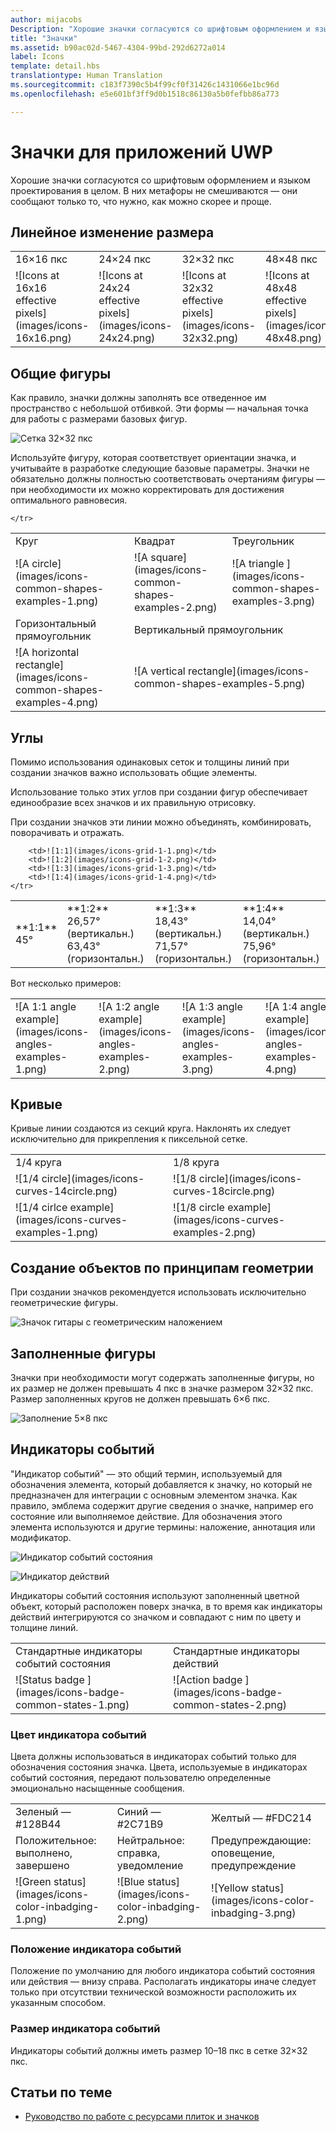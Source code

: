 ```yaml
---
author: mijacobs
Description: "Хорошие значки согласуются со шрифтовым оформлением и языком проектирования в целом. В них метафоры не смешиваются — они сообщают только то, что нужно, как можно скорее и проще."
title: "Значки"
ms.assetid: b90ac02d-5467-4304-99bd-292d6272a014
label: Icons
template: detail.hbs
translationtype: Human Translation
ms.sourcegitcommit: c183f7390c5b4f99cf0f31426c1431066e1bc96d
ms.openlocfilehash: e5e601bf3ff9d0b1518c86130a5b0fefbb86a773

---
```


# Значки для приложений UWP

Хорошие значки согласуются со шрифтовым оформлением и языком проектирования в целом. В них метафоры не смешиваются — они сообщают только то, что нужно, как можно скорее и проще. 

## Линейное изменение размера 

<table>
    <tr> 
        <td>16×16 пкс</td>
        <td>24×24 пкс</td>
        <td>32×32 пкс</td>
        <td>48×48 пкс</td>
    </tr>
    <tr> 
        <td>![Icons at 16x16 effective pixels](images/icons-16x16.png)</td>
        <td>![Icons at 24x24 effective pixels](images/icons-24x24.png)</td>
        <td>![Icons at 32x32 effective pixels](images/icons-32x32.png)</td>
        <td>![Icons at 48x48 effective pixels](images/icons-48x48.png)</td>
    </tr>
</table>

## Общие фигуры

Как правило, значки должны заполнять все отведенное им пространство с небольшой отбивкой. Эти формы — начальная точка для работы с размерами базовых фигур. 

![Сетка 32×32 пкс](images/icons-common-shapes.png)

Используйте фигуру, которая соответствует ориентации значка, и учитывайте в разработке следующие базовые параметры. Значки не обязательно должны полностью соответствовать очертаниям фигуры — при необходимости их можно корректировать для достижения оптимального равновесия. 

<table>
    <tr>
        <td>Круг<td>
        <td>Квадрат</td>
        <td>Треугольник</td>
    </tr>
    <tr>
        <td>![A circle](images/icons-common-shapes-examples-1.png)<td>
        <td>![A square](images/icons-common-shapes-examples-2.png)</td>
        <td>![A triangle ](images/icons-common-shapes-examples-3.png)</td>
    </tr>
        <tr>
        <td>Горизонтальный прямоугольник<td>
        <td colspan="2">Вертикальный прямоугольник</td>        
        </tr>
    <tr>
        <td>![A horizontal rectangle](images/icons-common-shapes-examples-4.png)<td>
        <td colspan="2">![A vertical rectangle](images/icons-common-shapes-examples-5.png)</td>
         
    </tr>

</table>

## Углы

Помимо использования одинаковых сеток и толщины линий при создании значков важно использовать общие элементы. 

Использование только этих углов при создании фигур обеспечивает единообразие всех значков и их правильную отрисовку. 

При создании значков эти линии можно объединять, комбинировать, поворачивать и отражать. 

<table>
    <tr>
        <td>**1:1**<br/>45°</td>
        <td>**1:2**<br />26,57° (вертикальн.)<br/>63,43°(горизонтальн.)</td>
        <td>**1:3**<br/>18,43° (вертикальн.)<br/>71,57°(горизонтальн.)</td>
        <td>**1:4**<br/>14,04° (вертикальн.)<br/>75,96°(горизонтальн.)</td>
    </tr>
    <tr>
        
        <td>![1:1](images/icons-grid-1-1.png)</td>
        <td>![1:2](images/icons-grid-1-2.png)</td>
        <td>![1:3](images/icons-grid-1-3.png)</td>
        <td>![1:4](images/icons-grid-1-4.png)</td>
    </tr>  
</table>

<p>Вот несколько примеров:</p>

<table>
    <tr>
        <td>![A 1:1 angle example](images/icons-angles-examples-1.png)</td>
        <td>![A 1:2 angle example](images/icons-angles-examples-2.png)</td>
        <td>![A 1:3 angle example](images/icons-angles-examples-3.png)</td>
        <td>![A 1:4 angle example](images/icons-angles-examples-4.png)</td>
    </tr>
</table>

## Кривые

Кривые линии создаются из секций круга. Наклонять их следует исключительно для прикрепления к пиксельной сетке. 

<table>
    <tr>
        <td>1/4 круга</td>
        <td>1/8 круга</td>
    </tr>
    <tr>
        <td>![1/4 circle](images/icons-curves-14circle.png)</td>
        <td>![1/8 circle](images/icons-curves-18circle.png)</td>
    </tr>
    <tr>
        <td>![1/4 cirlce example](images/icons-curves-examples-1.png)</td>
        <td>![1/8 circle example](images/icons-curves-examples-2.png)</td>
    </tr>    
</table>

## Создание объектов по принципам геометрии

При создании значков рекомендуется использовать исключительно геометрические фигуры.

![Значок гитары с геометрическим наложением ](images/icons-geometric-construction.png)

## Заполненные фигуры 

Значки при необходимости могут содержать заполненные фигуры, но их размер не должен превышать 4 пкс в значке размером 32×32 пкс. Размер заполненных кругов не должен превышать 6×6 пкс. 

![Заполнение 5×8 пкс ](images/icons-filled-shapes.png)

## Индикаторы событий

"Индикатор событий" — это общий термин, используемый для обозначения элемента, который добавляется к значку, но который не предназначен для интеграции с основным элементом значка. Как правило, эмблема содержит другие сведения о значке, например его состояние или выполняемое действие. Для обозначения этого элемента используются и другие термины: наложение, аннотация или модификатор. 

![Индикатор событий состояния ](images/icons-badge-status.png)

![Индикатор действий ](images/icons-badge-action.png)

Индикаторы событий состояния используют заполненный цветной объект, который расположен поверх значка, в то время как индикаторы действий интегрируются со значком и совпадают с ним по цвету и толщине линий.

<table>
<tr>
    <td>Стандартные индикаторы событий состояния</td>
    <td>Стандартные индикаторы действий</td>
</tr>
<tr>
    <td>![Status badge ](images/icons-badge-common-states-1.png)</td>
    <td>![Action badge ](images/icons-badge-common-states-2.png)</td>
</tr>
</table>
<p></p>

### Цвет индикатора событий 

Цвета должны использоваться в индикаторах событий только для обозначения состояния значка. Цвета, используемые в индикаторах событий состояния, передают пользователю определенные эмоционально насыщенные сообщения. 

<table>
<tr><td>Зеленый — #128B44</td><td>Синий — #2C71B9</td><td>Желтый — #FDC214</td></tr>
<tr><td>Положительное: выполнено, завершено </td><td>Нейтральное: справка, уведомление </td><td>Предупреждающие: оповещение, предупреждение </td></tr>
<tr><td>![Green status](images/icons-color-inbadging-1.png)</td><td>![Blue status](images/icons-color-inbadging-2.png)</td>
<td>![Yellow status](images/icons-color-inbadging-3.png)</td></tr>
</table>
<p></p>

### Положение индикатора событий

Положение по умолчанию для любого индикатора событий состояния или действия — внизу справа. Располагать индикаторы иначе следует только при отсутствии технической возможности расположить их указанным способом. 

### Размер индикатора событий

Индикаторы событий должны иметь размер 10–18 пкс в сетке 32×32 пкс. 

## Статьи по теме

* [Руководство по работе с ресурсами плиток и значков](../controls-and-patterns/tiles-and-notifications-app-assets.md)



<!--HONumber=Jun16_HO4-->



